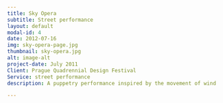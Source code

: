```yaml
---
title: Sky Opera
subtitle: Street performance
layout: default
modal-id: 4
date: 2012-07-16
img: sky-opera-page.jpg
thumbnail: sky-opera.jpg
alt: image-alt
project-date: July 2011
Client: Prague Quadrennial Design Festival
Service: street performance
description: A puppetry performance inspired by the movement of wind

---
```

